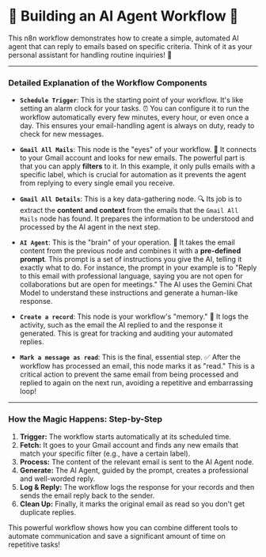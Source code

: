 # 🤖 Building an AI Agent Workflow 🚀

This n8n workflow demonstrates how to create a simple, automated AI agent that can reply to emails based on specific criteria. Think of it as your personal assistant for handling routine inquiries! 📧

---

### **Detailed Explanation of the Workflow Components**

- **`Schedule Trigger`**: This is the starting point of your workflow. It's like setting an alarm clock for your tasks. ⏰ You can configure it to run the workflow automatically every few minutes, every hour, or even once a day. This ensures your email-handling agent is always on duty, ready to check for new messages.

- **`Gmail All Mails`**: This node is the "eyes" of your workflow. 🧐 It connects to your Gmail account and looks for new emails. The powerful part is that you can apply **filters** to it. In this example, it only pulls emails with a specific label, which is crucial for automation as it prevents the agent from replying to every single email you receive.

- **`Gmail All Details`**: This is a key data-gathering node. 🔍 Its job is to extract the **content and context** from the emails that the `Gmail All Mails` node has found. It prepares the information to be understood and processed by the AI agent in the next step.

- **`AI Agent`**: This is the "brain" of your operation. 🧠 It takes the email content from the previous node and combines it with a **pre-defined prompt**. This prompt is a set of instructions you give the AI, telling it exactly what to do. For instance, the prompt in your example is to "Reply to this email with professional language, saying you are not open for collaborations but are open for meetings." The AI uses the Gemini Chat Model to understand these instructions and generate a human-like response.

- **`Create a record`**: This node is your workflow's "memory." 📝 It logs the activity, such as the email the AI replied to and the response it generated. This is great for tracking and auditing your automated replies.

- **`Mark a message as read`**: This is the final, essential step. ✅ After the workflow has processed an email, this node marks it as "read." This is a critical action to prevent the same email from being processed and replied to again on the next run, avoiding a repetitive and embarrassing loop!

---

### **How the Magic Happens: Step-by-Step**

1.  **Trigger:** The workflow starts automatically at its scheduled time.
2.  **Fetch:** It goes to your Gmail account and finds any new emails that match your specific filter (e.g., have a certain label).
3.  **Process:** The content of the relevant email is sent to the AI Agent node.
4.  **Generate:** The AI Agent, guided by the prompt, creates a professional and well-worded reply.
5.  **Log & Reply:** The workflow logs the response for your records and then sends the email reply back to the sender.
6.  **Clean Up:** Finally, it marks the original email as read so you don't get duplicate replies.

This powerful workflow shows how you can combine different tools to automate communication and save a significant amount of time on repetitive tasks!
